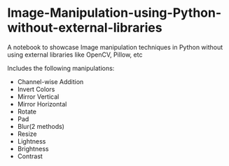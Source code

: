 # Image-Manipulation-using-Python-without-external-libraries
A notebook to showcase Image manipulation techniques in Python without using external libraries like OpenCV, Pillow, etc

Includes the following manipulations:
- Channel-wise Addition
- Invert Colors
- Mirror Vertical
- Mirror Horizontal
- Rotate
- Pad
- Blur(2 methods)
- Resize
- Lightness
- Brightness
- Contrast
